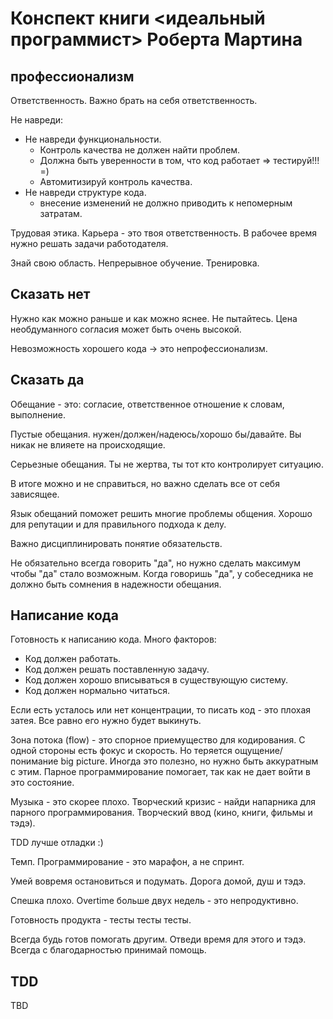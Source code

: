 # Конспект книги <идеальный программист> Роберта Мартина

## профессионализм

Ответственность. Важно брать на себя ответственность.

Не навреди:

*  Не навреди функциональности.
    *  Контроль качества не должен найти проблем.
    *  Должна быть уверенности в том, что код работает => тестируй!!! =)
    *  Автомитизируй контроль качества.
*  Не навреди структуре кода.
    *  внесение изменений не должно приводить к непомерным затратам.

Трудовая этика. Карьера - это твоя ответственность. В рабочее время нужно решать задачи работодателя.

Знай свою область. Непрерывное обучение. Тренировка.

## Сказать нет

Нужно как можно раньше и как можно яснее. Не пытайтесь. Цена необдуманного согласия может быть очень высокой.

Невозможность хорошего кода -> это непрофессионализм.


## Сказать да

Обещание - это: согласие, ответственное отношение к словам, выполнение.

Пустые обещания. нужен/должен/надеюсь/хорошо бы/давайте. Вы никак не влияете на происходящие.

Серьезные обещания. Ты не жертва, ты тот кто контролирует ситуацию.

В итоге можно и не справиться, но важно сделать все от себя зависящее. 

Язык обещаний поможет решить многие проблемы общения. Хорошо для репутации и для правильного подхода к делу.

Важно дисциплинировать понятие обязательств.

Не обязательно всегда говорить "да", но нужно сделать максимум чтобы "да" стало возможным. Когда говоришь "да", у собеседника не должно быть сомнения в надежности обещания.

## Написание кода

Готовность к написанию кода. Много факторов:

*  Код должен работать.
*  Код должен решать поставленную задачу.
*  Код должен хорошо вписываться в существующую систему.
*  Код должен нормально читаться.

Если есть усталось или нет концентрации, то писать код - это плохая затея. Все равно его нужно будет выкинуть.

Зона потока (flow) - это спорное приемущество для кодирования. С одной стороны есть фокус и скорость. Но теряется ощущение/понимание big picture. Иногда это полезно, но нужно быть аккуратным с этим. Парное программирование помогает, так как не дает войти в это состояние.

Музыка - это скорее плохо. Творческий кризис - найди напарника для парного программирования. Творческий ввод (кино, книги, фильмы и тэдэ).

TDD лучше отладки :)

Темп. Программирование - это марафон, а не спринт.

Умей вовремя остановиться и подумать. Дорога домой, душ и тэдэ.

Спешка плохо. Overtime больше двух недель - это непродуктивно. 

Готовность продукта - тесты тесты тесты.

Всегда будь готов помогать другим. Отведи время для этого и тэдэ. Всегда с благодарностью принимай помощь.

## TDD

TBD
